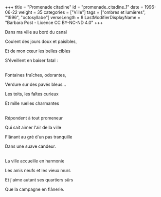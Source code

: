 +++
title = "Promenade citadine"
id = "promenade_citadine_1"
date = 1996-06-22
weight = 35
categories = ["Ville"]
tags = ["ombres et lumières", "1996", "octosyllabe"]
verseLength = 8
LastModifierDisplayName = "Barbara Post - Licence CC BY-NC-ND 4.0"
+++

Dans ma ville au bord du canal

Coulent des jours doux et paisibles,

Et de mon cœur les belles cibles

S'éveillent en baiser fatal :

 \
Fontaines fraîches, odorantes,

Verdure sur des pavés bleus...

Les toits, les faîtes curieux

Et mille ruelles charmantes

 \
Répondent à tout promeneur

Qui sait aimer l'air de la ville

Flânant au gré d'un pas tranquille

Dans une suave candeur.

 \
La ville accueille en harmonie

Les amis neufs et les vieux murs

Et j'aime autant ses quartiers sûrs

Que la campagne en flânerie.
